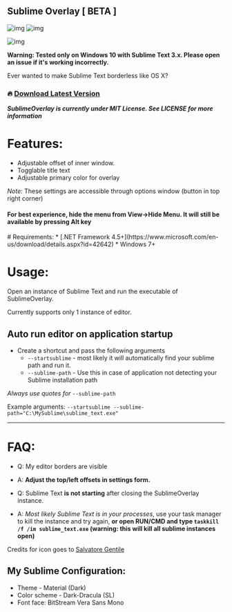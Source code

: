 ## Sublime Overlay [ BETA ]
![img](https://img.shields.io/badge/version-beta-lightgrey.svg)
![img](https://img.shields.io/github/issues/mikadev001/SublimeText-Overlay.svg)


![img](http://i.imgur.com/tmJlAUj.png)

**Warning: Tested only on Windows 10 with Sublime Text 3.x. Please open an issue if it's working incorrectly.**

Ever wanted to make Sublime Text borderless like OS X?
### :fire: [Download Latest Version](https://github.com/mikadev001/SublimeText-Overlay/releases/latest)
***SublimeOverlay is currently under MIT License. See LICENSE for more information***
# Features:

* Adjustable offset of inner window.
* Togglable title text
* Adjustable primary color for overlay

*Note:*  These settings are accessible through options window (button in top right corner)
<h4>For best experience, hide the menu from View->Hide Menu. It will still be available by pressing Alt key</h4>
# Requirements:
* [.NET Framework 4.5+](https://www.microsoft.com/en-us/download/details.aspx?id=42642)
* Windows 7+

# Usage:

Open an instance of Sublime Text and run the executable of SublimeOverlay.  


 Currently supports only 1 instance of editor. 

## Auto run editor on application startup
* Create a shortcut and pass the following arguments
  * ```--startsublime``` - most likely it will automatically find your sublime path and run it.
  * ```--sublime-path``` - Use this in case of application not detecting your Sublime installation path

_Always use quotes for_ ```--sublime-path```

Example arguments: ```--startsublime --sublime-path="C:\MySublime\sublime_text.exe"```

------
# FAQ: 

 * Q: My editor borders are visible 
 * A: **Adjust the top/left offsets in settings form.**
 

 * Q: Sublime Text **is not starting** after closing the SublimeOverlay instance.
 * A: *Most likely Sublime Text is in your processes*, use your task manager to kill the instance and try again, **or open RUN/CMD and type `taskkill /f /im sublime_text.exe`  (warning: this will kill all sublime instances open)**
 
Credits for icon goes to [Salvatore Gentile](https://dribbble.com/shots/2273297-Sublime-Text-Icon)
## My Sublime Configuration: 
* Theme - Material (Dark)
* Color scheme - Dark-Dracula (SL)
* Font face: BitStream Vera Sans Mono
